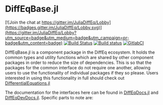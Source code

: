# DiffEqBase.jl

[![Join the chat at https://gitter.im/JuliaDiffEq/Lobby](https://badges.gitter.im/JuliaDiffEq/Lobby.svg)](https://gitter.im/JuliaDiffEq/Lobby?utm_source=badge&utm_medium=badge&utm_campaign=pr-badge&utm_content=badge)
[![Build Status](https://travis-ci.org/SciML/DiffEqBase.jl.svg?branch=master)](https://travis-ci.org/SciML/DiffEqBase.jl)
[![Build status](https://ci.appveyor.com/api/projects/status/f480ahs29c85m6ne?svg=true)](https://ci.appveyor.com/project/ChrisRackauckas/diffeqbase-jl-3yke2)
[![GitlabCI](https://gitlab.com/JuliaGPU/DiffEqBase.jl/badges/master/pipeline.svg)](https://gitlab.com/JuliaGPU/DiffEqBase.jl/pipelines)

DiffEqBase.jl is a component package in the DiffEq ecosystem. It holds the
common types and utility functions which are shared by other component packages
in order to reduce the size of dependencies. This is so that the packages for the common interface do not require one another, allowing users to use the functionality of individual packages if they so please. Users interested in using this
functionality in full should check out [DifferentialEquations.jl](https://github.com/JuliaDiffEq/DifferentialEquations.jl)

The documentation for the interfaces here can be found in [DiffEqDocs.jl](https://diffeq.sciml.ai/dev/) and [DiffEqDevDocs.jl](https://devdocs.sciml.ai/dev). Specific parts to note are:
